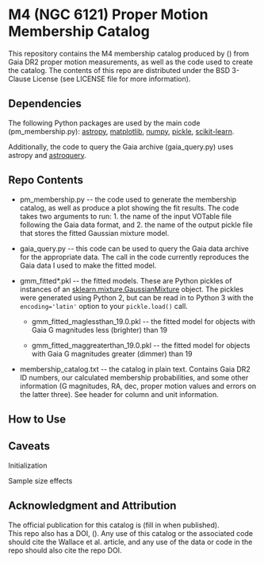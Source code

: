 # M4 (NGC 6121) Proper Motion Membership Catalog

This repository contains the M4 membership catalog produced by () from Gaia DR2 proper 
motion measurements, as well as the code used to create the catalog.  The contents of this repo 
are distributed under the BSD 3-Clause License (see LICENSE file for more information).

## Dependencies

The following Python packages are used by the main code (pm_membership.py):
[astropy](http://www.astropy.org/), [matplotlib](https://matplotlib.org/), 
[numpy](http://www.numpy.org/),
[pickle](https://docs.python.org/3/library/pickle.html), 
[scikit-learn](http://scikit-learn.org/stable/).

Additionally, the code to query the Gaia archive (gaia_query.py)
uses astropy and [astroquery](https://astroquery.readthedocs.io/en/latest/).

## Repo Contents

* pm_membership.py -- the code used to generate the membership catalog, as well as produce 
 a plot showing the fit results. The code takes two arguments to run: 1. the name of the 
input VOTable file following the Gaia data format, and 2. the name of the output pickle file
that stores the fitted Gaussian mixture model.

* gaia_query.py -- this code can be used to query the Gaia data archive for the appropriate 
data.  The call in the code currently reproduces the Gaia data I used to make the fitted model.

* gmm_fitted*.pkl -- the fitted models.  These are Python pickles of instances of an
[sklearn.mixture.GaussianMixture](http://scikit-learn.org/stable/modules/generated/sklearn.mixture.GaussianMixture.html)
object.  The pickles were generated using Python 2, but can be read in to Python 3 with the 
`encoding='latin'` option to your `pickle.load()` call.

    * gmm_fitted_maglessthan_19.0.pkl -- the fitted model for objects with Gaia G magnitudes 
less (brighter) than 19

    * gmm_fitted_maggreaterthan_19.0.pkl -- the fitted model for objects with Gaia G magnitudes 
greater (dimmer) than 19

* membership_catalog.txt -- the catalog in plain text.  Contains Gaia DR2 ID numbers, our calculated 
membership probabilities, and some other information (G magnitudes, RA, dec, proper motion values and errors
on the latter three). See header for column and unit information.

## How to Use



## Caveats

Initialization

Sample size effects


## Acknowledgment and Attribution

The official publication for this catalog is (fill in when published).  
This repo also has a DOI, ().
Any use of this catalog or the associated code should cite the Wallace et al. article, 
and any use of the data or code in the repo should also cite the repo DOI.

